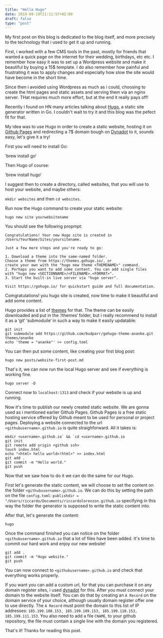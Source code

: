 ```yaml
---
title: "Hello Hugo"
date: 2019-09-19T21:11:57+02:00
draft: false
type: "post"
---
```


My first post on this blog is dedicated to the blog itself, and more precisely to the technology that i used to get it up and running. 

First, i worked with a few CMS tools in the past, mostly for friends that wanted a quick page on the internet for their wedding, birthdays, etc etc. 
I remember how easy it was to set up a Wordpress website and make it beautiful by buying a 15$ template. I do also remember how painful and frustrating it was to apply changes and especially how slow the site would have become in the short time. 

Since then i avoided using Wordpress as much as i could, choosing to create the html pages and static assets and serving them via an nginx server. THat requires much more effort, but at the end it really pays off! 

Recently i found on HN many articles talking about [Hugo](https://gohugo.io/), a static site generator written in Go. I couldn't wait to try it and this blog was the pefect fit for that. 

My idea was to use Hugo in order to create a static website, hosting it on [Github Pages](https://pages.github.com/) and redirecting a 7$ domain bough on [Dynadot](https://www.dynadot.com/) to it, sounds easy, let's give it a try! 

First you will need to install Go:

‘brew install go‘

Then Hugo of course: 

‘brew install hugo‘ 

I suggest then to create a directory, called websites, that you will use to host your website, and maybe others:

`mkdir websites` and then `cd websites`. 

Run now the Hugo command to create your static website:

`hugo new site yourwebsitename`

You should see the following propmpt:

```
Congratulations! Your new Hugo site is created in /Users/YourName/Sites/yoursitename.

Just a few more steps and you're ready to go:

1. Download a theme into the same-named folder.
Choose a theme from https://themes.gohugo.io/, or
create your own with the "hugo new theme <THEMENAME>" command.
2. Perhaps you want to add some content. You can add single files
with "hugo new <SECTIONNAME>/<FILENAME>.<FORMAT>".
3. Start the built-in live server via "hugo server".

Visit https://gohugo.io/ for quickstart guide and full documentation.

```

Comgratulations! you hugo site is created, now time to make it beautiful and add some content. 

Hugo provides a list of [themes](https://themes.gohugo.io/) for that. The theme can be easily downloaded and put in the ‘/themes‘ folder, but i really recommend to install it as a ‘git‘ ‘submoduile‘ in such a way to make it easily updatable:

```
git init
git submodule add https://github.com/budparr/gohugo-theme-ananke.git themes/ananke
echo 'theme = "ananke"' >> config.toml
```

You can then put some content, like creating your first blog post:

`hugo new posts/website-first-post.md`

That's it, we can now run the local Hugo server and see if everything is working fine.

`hugo server -D` 

Connect now to `localhost:1313` and check if your website is up and running. 

Now it's time to publish our newly created static website. We are gonna used as i mentioned earlier Github Pages. 
Github Pages is a free static hosting service offered by Github meant to be used for personal or project pages. Deploying a website connected to the url `<githubusername>.github.io` is quite straighforward. 
All it takes is:

```
mkdir <username>.github.io` && `cd <username>.github.io
git init
git remote add origin <github ssh>
touch index.html
echo "<html> hello world<!html>" >> index.html
git add . 
git commit -m "Hello world."
git push
```

Now that we saw how to do it we can do the same for our Hugo. 

First let's generate the static content, we will choose to set the content on the folder `<githubusername>.github.io`. 
We can do this by setting the path on the file `config.toml`: `publishdir = "/Users/riccardo/Documents/riccardolorenzon.github.io` specifying in this way the folder the generator is supposed to write the static content into. 

After that, let's generate the content:

`hugo`

Once the command finished you can notice on the folder `<githubusername>.github.io` that a lot of files have been added. 
It's time to commit our hard work and enjoy our new website! 
```
git add . 
git commit -m "Hugo website."
git push
```

You can now connect to `<githubusername>.github.io` and check that everything works properly. 

If you want you can add a custom url, for that you can purchase it on any domain register sites, i used [dynadot](https://dynadot.com) for this.
After you must connect your domain to the website itself. You can do that by creating an `A Record` on the domain service of your choice, although usually domain register offer one to use directly. The `A Record` must point the domain to this list of IP addresses: `185.199.108.153, 185.199.109.153, 185.199.110.153, 185.199.111.153`. 
You also need to add a file `CNAME`, to your github repository, the file must contain a single line with the domain you registered. 

That's it! Thanks for reading this post. 
